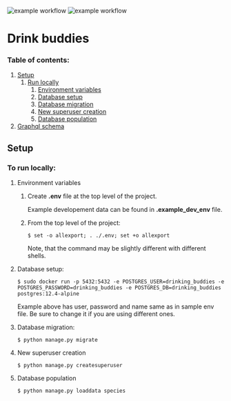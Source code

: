 ![example workflow](https://github.com/KozielPiotr/drink_buddies/actions/workflows/linters.yml/badge.svg)
![example workflow](https://github.com/KozielPiotr/drink_buddies/actions/workflows/tests.yml/badge.svg)
# Drink buddies

### Table of contents:
1. [Setup](#setup)
    1. [Run locally](#run_locally)
        1. [Environment variables](#env_variables)
        2. [Database setup](#database_setup)
        3. [Database migration](#database_migration)
        4. [New superuser creation](#create_superuser)
        5. [Database population](#populate_database)
2. [Graphql schema](https://kozielpiotr.github.io/drink_buddies/graphql_schema.html)


## Setup <a name="setup"></a>
### To run locally: <a name="run_locally"></a>
1. Environment variables <a name="env_variables"></a>
    1. Create **.env** file at the top level of the project.

        Example developement data can be found in **.example_dev_env** file.
    2. From the top level of the project:
        ```shell
        $ set -o allexport; . ./.env; set +o allexport
        ```
       Note, that the command may be slightly different with different shells.

2. Database setup: <a name="database_setup"></a>
    ```shell
    $ sudo docker run -p 5432:5432 -e POSTGRES_USER=drinking_buddies -e POSTGRES_PASSWORD=drinking_buddies -e POSTGRES_DB=drinking_buddies postgres:12.4-alpine
    ```
   Example above has user, password and name same as in sample env file. Be sure to change it if you are using different ones.

3. Database migration: <a name="database_migration"></a>

    ```shell
    $ python manage.py migrate
    ```

4. New superuser creation <a name="create_superuser"></a>
    ```shell
    $ python manage.py createsuperuser
    ```

5. Database population <a name="populate_database"></a>
    ```shell
    $ python manage.py loaddata species
    ```
